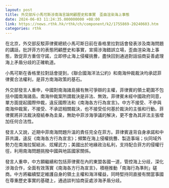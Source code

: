 ```yaml
---
layout: post
title: 外交部斥小馬可斯涉南海言論罔顧歷史和事實　歪曲渲染海上事態
date: 2024-06-03 11:24:35.000000000 +08:00
link: https://news.rthk.hk/rthk/ch/component/k2/1755869-20240603.htm
categories: rthk
---
```


在北京，外交部反駁菲律賓總統小馬可斯日前在香格里拉對話會發表涉及南海問題的講話，批評菲方的表態罔顧歷史和事實，宣揚涉海錯誤立場，歪曲渲染海上事態，敦促菲方重信守諾，立即停止海上侵權挑釁，盡快回到通過對話協商妥善處理海上矛盾分歧的正確軌道。

小馬可斯在香格里拉對話會提到，《聯合國海洋法公約》和南海仲裁裁決均承認菲律賓合法權利，是菲方南海政策的基石。

外交部發言人重申，中國對南海諸島擁有無可爭辯的主權，菲律賓的領土範圍不包括中國南海諸島。南海仲裁案所謂裁決是非法、無效。菲律賓未經中國政府同意，單方面提起國際仲裁，違反國際法和《南海各方行為宣言》。中方不接受、不參與南海仲裁案，不接受、不承認相關裁決，也不接受任何基於裁決的主張和行動。菲律賓將非法裁決廢紙奉為圭臬，無助中菲涉海爭議的解決，更不會為其非法主張增加任何合法性。

發言人又說，近期中菲南海問題升溫的責任完全在菲方。菲律賓違背自身承諾和中菲共識，違反《南海各方行為宣言》；頻繁在海上侵權挑釁、製造事端；伙同域外勢力在南海拉幫結派、炫耀武力；美國出於地緣政治私利，支持配合菲方的侵權行徑，利用南海問題挑撥中國與地區國家關係。

發言人重申，中方願繼續和包括菲律賓在內的東盟各國一道，管控海上分歧，深化涉海合作，全面有效落實《南海各方行為宣言》，積極推動「南海行為準則」磋商。中方將繼續堅定維護自身的領土主權和海洋權益，同時堅持同直接有關當事國在尊重歷史事實的基礎上，通過談判協商妥處涉海矛盾分歧。
